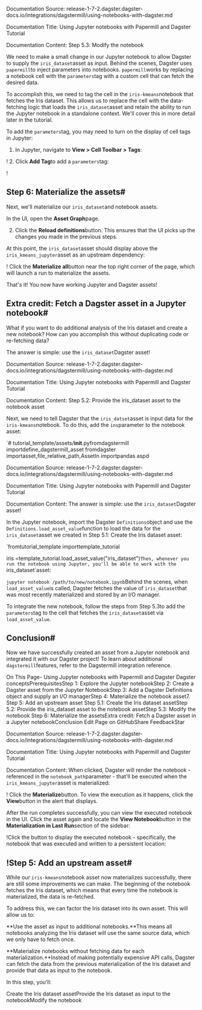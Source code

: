 Documentation Source:
release-1-7-2.dagster.dagster-docs.io/integrations/dagstermill/using-notebooks-with-dagster.md

Documentation Title:
Using Jupyter notebooks with Papermill and Dagster Tutorial

Documentation Content:
Step 5.3: Modify the notebook

We need to make a small change in our Jupyter notebook to allow Dagster to supply the `iris_dataset`asset as input. Behind the scenes, Dagster uses `papermill`to inject parameters into notebooks. `papermill`works by replacing a notebook cell with the `parameters`tag with a custom cell that can fetch the desired data.

To accomplish this, we need to tag the cell in the `iris-kmeans`notebook that fetches the Iris dataset. This allows us to replace the cell with the data-fetching logic that loads the `iris_dataset`asset and retain the ability to run the Jupyter notebook in a standalone context. We'll cover this in more detail later in the tutorial.

To add the `parameters`tag, you may need to turn on the display of cell tags in Jupyter:

1. In Jupyter, navigate to **View > Cell Toolbar > Tags**:

!
2. Click **Add Tag**to add a `parameters`tag:

!

Step 6: Materialize the assets#
-------------------------------

Next, we'll materialize our `iris_dataset`and notebook assets.

In the UI, open the **Asset Graph**page.

2. Click the **Reload definitions**button. This ensures that the UI picks up the changes you made in the previous steps.

At this point, the `iris_dataset`asset should display above the `iris_kmeans_jupyter`asset as an upstream dependency:

!
Click the **Materialize all**button near the top right corner of the page, which will launch a run to materialize the assets.


That's it! You now have working Jupyter and Dagster assets!

Extra credit: Fetch a Dagster asset in a Jupyter notebook#
----------------------------------------------------------

What if you want to do additional analysis of the Iris dataset and create a new notebook? How can you accomplish this without duplicating code or re-fetching data?

The answer is simple: use the `iris_dataset`Dagster asset!



Documentation Source:
release-1-7-2.dagster.dagster-docs.io/integrations/dagstermill/using-notebooks-with-dagster.md

Documentation Title:
Using Jupyter notebooks with Papermill and Dagster Tutorial

Documentation Content:
Step 5.2: Provide the iris\_dataset asset to the notebook asset

Next, we need to tell Dagster that the `iris_datset`asset is input data for the `iris-kmeans`notebook. To do this, add the `ins`parameter to the notebook asset:

`# tutorial_template/assets/__init__.pyfromdagstermill importdefine_dagstermill_asset
fromdagster importasset,file_relative_path,AssetIn
importpandas aspd



Documentation Source:
release-1-7-2.dagster.dagster-docs.io/integrations/dagstermill/using-notebooks-with-dagster.md

Documentation Title:
Using Jupyter notebooks with Papermill and Dagster Tutorial

Documentation Content:
The answer is simple: use the `iris_dataset`Dagster asset!

In the Jupyter notebook, import the Dagster `Definitions`object and use the `Definitions.load_asset_value`function to load the data for the `iris_dataset`asset we created in Step 5.1: Create the Iris dataset asset:

`fromtutorial_template importtemplate_tutorial

iris =template_tutorial.load_asset_value("iris_dataset")`Then, whenever you run the notebook using Jupyter, you'll be able to work with the `iris_dataset`asset:

`jupyter notebook /path/to/new/notebook.ipynb`Behind the scenes, when `load_asset_value`is called, Dagster fetches the value of `iris_dataset`that was most recently materialized and stored by an I/O manager.

To integrate the new notebook, follow the steps from Step 5.3to add the `parameters`tag to the cell that fetches the `iris_dataset`asset via `load_asset_value`.

Conclusion#
-----------

Now we have successfully created an asset from a Jupyter notebook and integrated it with our Dagster project! To learn about additional `dagstermill`features, refer to the Dagstermill integration reference.

On This Page- Using Jupyter notebooks with Papermill and Dagster
	Dagster conceptsPrerequisitesStep 1: Explore the Jupyter notebookStep 2: Create a Dagster asset from the Jupyter NotebookStep 3: Add a Dagster Definitions object and supply an I/O managerStep 4: Materialize the notebook asset7. Step 5: Add an upstream asset
		Step 5.1: Create the Iris dataset assetStep 5.2: Provide the iris\_dataset asset to the notebook assetStep 5.3: Modify the notebook
	Step 6: Materialize the assetsExtra credit: Fetch a Dagster asset in a Jupyter notebookConclusion
Edit Page on GitHubShare FeedbackStar



Documentation Source:
release-1-7-2.dagster.dagster-docs.io/integrations/dagstermill/using-notebooks-with-dagster.md

Documentation Title:
Using Jupyter notebooks with Papermill and Dagster Tutorial

Documentation Content:
When clicked, Dagster will render the notebook - referenced in the `notebook_path`parameter - that'll be executed when the `iris_kmeans_jupyter`asset is materialized:

!
Click the **Materialize**button. To view the execution as it happens, click the **View**button in the alert that displays.


After the run completes successfully, you can view the executed notebook in the UI. Click the asset again and locate the **View Notebook**button in the **Materialization in Last Run**section of the sidebar:

!Click the button to display the executed notebook - specifically, the notebook that was executed and written to a persistent location:

!Step 5: Add an upstream asset#
------------------------------

While our `iris-kmeans`notebook asset now materializes successfully, there are still some improvements we can make. The beginning of the notebook fetches the Iris dataset, which means that every time the notebook is materialized, the data is re-fetched.

To address this, we can factor the Iris dataset into its own asset. This will allow us to:

**Use the asset as input to additional notebooks.**This means all notebooks analyzing the Iris dataset will use the same source data, which we only have to fetch once.

**Materialize notebooks without fetching data for each materialization.**Instead of making potentially expensive API calls, Dagster can fetch the data from the previous materialization of the Iris dataset and provide that data as input to the notebook.


In this step, you'll:

Create the Iris dataset assetProvide the Iris dataset as input to the notebookModify the notebook




